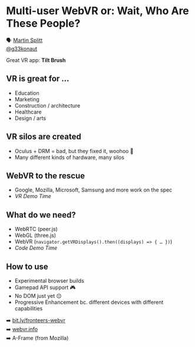 # Multi-user WebVR or: Wait, Who Are These People?

🗣 [Martin Splitt](http://geekonaut.de/)  
[@g33konaut](https://twitter.com/g33konaut)

Great VR app: **Tilt Brush**

## VR is great for …

- Education
- Marketing
- Construction / architecture
- Healthcare
- Design / arts

## VR silos are created

- Oculus + DRM = bad, but they fixed it, woohoo 🎉
- Many different kinds of hardware, many silos

## WebVR to the rescue

- Google, Mozilla, Microsoft, Samsung and more work on the spec
- *VR Demo Time*

## What do we need?

- WebRTC (peer.js)
- WebGL (three.js)
- WebVR (`navigator.getVRDisplays().then((displays) => { … })`)
- *Code Demo Time*

## How to use

- Experimental browser builds
- Gamepad API support 🎮
- No DOM just yet 😔
- Progressive Enhancement bc. different devices with different capabilities

➡️ [bit.ly/fronteers-webvr](http://bit.ly/fronteers-webvr)  
➡️ [webvr.info](http://webvr.info/)  
➡️ A-Frame (from Mozilla)
